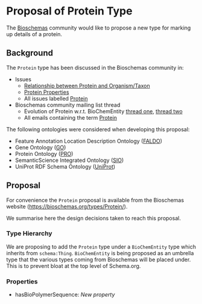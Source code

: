 # Proposal of Protein Type

The [Bioschemas](https://bioschemas.org) community would like to propose a new type for marking up details of a protein.

## Background

The `Protein` type has been discussed in the Bioschemas community in:

- Issues
  - [Relationship between Protein and Organism/Taxon](https://github.com/BioSchemas/specifications/issues/222)
  - [Protein Properties](https://github.com/BioSchemas/specifications/issues/262)
  - All issues labelled [Protein](https://github.com/BioSchemas/specifications/issues?utf8=✓&q=label:"type:+Protein")
- Bioschemas community mailing list thread
  - Evolution of Protein w.r.t. BioChemEntity [thread one](https://lists.w3.org/Archives/Public/public-bioschemas/2017Nov/0001.html), [thread two](https://lists.w3.org/Archives/Public/public-bioschemas/2017Nov/0026.html)
  - All emails containing the term [Protein](https://www.w3.org/Search/Mail/Public/advanced_search?keywords=&hdr-1-name=subject&hdr-1-query=Protein&hdr-2-name=from&hdr-2-query=&hdr-3-name=message-id&hdr-3-query=&period_month=&period_year=&index-grp=Public__FULL&index-type=t&type-index=public-bioschemas&resultsperpage=20&sortby=date-asc)

The following ontologies were considered when developing this proposal:

- Feature Annotation Location Description Ontology ([FALDO](https://github.com/OBF/FALDO))
- Gene Ontology ([GO](http://geneontology.org/))
- Protein Ontology ([PRO](https://proconsortium.org/))
- SemanticScience Integrated Ontology ([SIO](http://sio.semanticscience.org/))
- UniProt RDF Schema Ontology ([UniProt](https://www.uniprot.org/core/))

## Proposal

For convenience the `Protein` proposal is available from the Bioschemas website (https://bioschemas.org/types/Protein/).

We summarise here the design decisions taken to reach this proposal.

### Type Hierarchy

We are proposing to add the `Protein` type under a `BioChemEntity` type which inherits from `schema:Thing`. `BioChemEntity` is being proposed as an umbrella type that the various types coming from Bioschemas will be placed under. This is to prevent bloat at the top level of Schema.org. 

### Properties

- hasBioPolymerSequence: *New property* 
